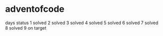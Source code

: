 # adventofcode
 days   status
 1      solved
 2      solved
 3      solved
 4      solved
 5      solved
 6      solved
 7      solved
 8      solved
 9      on target